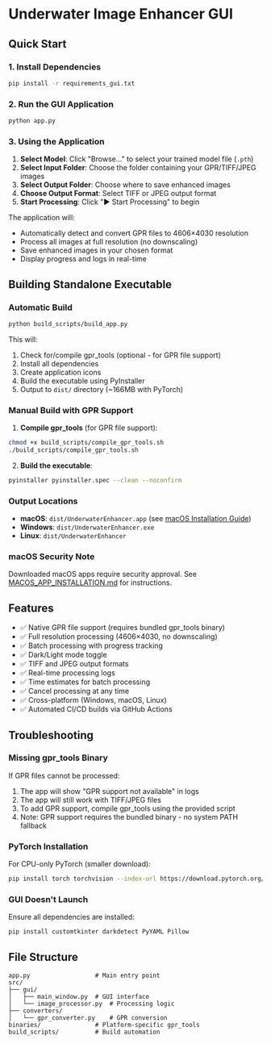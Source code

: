 # Underwater Image Enhancer GUI

## Quick Start

### 1. Install Dependencies
```bash
pip install -r requirements_gui.txt
```

### 2. Run the GUI Application
```bash
python app.py
```

### 3. Using the Application

1. **Select Model**: Click "Browse..." to select your trained model file (`.pth`)
2. **Select Input Folder**: Choose the folder containing your GPR/TIFF/JPEG images
3. **Select Output Folder**: Choose where to save enhanced images
4. **Choose Output Format**: Select TIFF or JPEG output format
5. **Start Processing**: Click "▶ Start Processing" to begin

The application will:
- Automatically detect and convert GPR files to 4606×4030 resolution
- Process all images at full resolution (no downscaling)
- Save enhanced images in your chosen format
- Display progress and logs in real-time

## Building Standalone Executable

### Automatic Build
```bash
python build_scripts/build_app.py
```

This will:
1. Check for/compile gpr_tools (optional - for GPR file support)
2. Install all dependencies
3. Create application icons
4. Build the executable using PyInstaller
5. Output to `dist/` directory (~166MB with PyTorch)

### Manual Build with GPR Support

1. **Compile gpr_tools** (for GPR file support):
```bash
chmod +x build_scripts/compile_gpr_tools.sh
./build_scripts/compile_gpr_tools.sh
```

2. **Build the executable**:
```bash
pyinstaller pyinstaller.spec --clean --noconfirm
```

### Output Locations
- **macOS**: `dist/UnderwaterEnhancer.app` (see [macOS Installation Guide](MACOS_APP_INSTALLATION.md))
- **Windows**: `dist/UnderwaterEnhancer.exe`
- **Linux**: `dist/UnderwaterEnhancer`

### macOS Security Note
Downloaded macOS apps require security approval. See [MACOS_APP_INSTALLATION.md](MACOS_APP_INSTALLATION.md) for instructions.

## Features

- ✅ Native GPR file support (requires bundled gpr_tools binary)
- ✅ Full resolution processing (4606×4030, no downscaling)
- ✅ Batch processing with progress tracking
- ✅ Dark/Light mode toggle
- ✅ TIFF and JPEG output formats
- ✅ Real-time processing logs
- ✅ Time estimates for batch processing
- ✅ Cancel processing at any time
- ✅ Cross-platform (Windows, macOS, Linux)
- ✅ Automated CI/CD builds via GitHub Actions

## Troubleshooting

### Missing gpr_tools Binary
If GPR files cannot be processed:
1. The app will show "GPR support not available" in logs
2. The app will still work with TIFF/JPEG files
3. To add GPR support, compile gpr_tools using the provided script
4. Note: GPR support requires the bundled binary - no system PATH fallback

### PyTorch Installation
For CPU-only PyTorch (smaller download):
```bash
pip install torch torchvision --index-url https://download.pytorch.org/whl/cpu
```

### GUI Doesn't Launch
Ensure all dependencies are installed:
```bash
pip install customtkinter darkdetect PyYAML Pillow
```

## File Structure
```
app.py                  # Main entry point
src/
├── gui/
│   ├── main_window.py  # GUI interface
│   └── image_processor.py  # Processing logic
├── converters/
│   └── gpr_converter.py    # GPR conversion
binaries/               # Platform-specific gpr_tools
build_scripts/          # Build automation
```